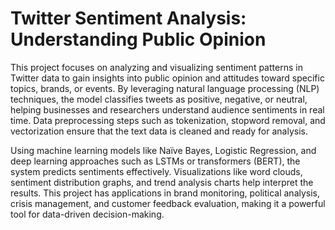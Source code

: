 # Twitter Sentiment Analysis: Understanding Public Opinion
This project focuses on analyzing and visualizing sentiment patterns in Twitter data to gain insights into public opinion and attitudes toward specific topics, brands, or events. By leveraging natural language processing (NLP) techniques, the model classifies tweets as positive, negative, or neutral, helping businesses and researchers understand audience sentiments in real time. Data preprocessing steps such as tokenization, stopword removal, and vectorization ensure that the text data is cleaned and ready for analysis.

Using machine learning models like Naïve Bayes, Logistic Regression, and deep learning approaches such as LSTMs or transformers (BERT), the system predicts sentiments effectively. Visualizations like word clouds, sentiment distribution graphs, and trend analysis charts help interpret the results. This project has applications in brand monitoring, political analysis, crisis management, and customer feedback evaluation, making it a powerful tool for data-driven decision-making.
